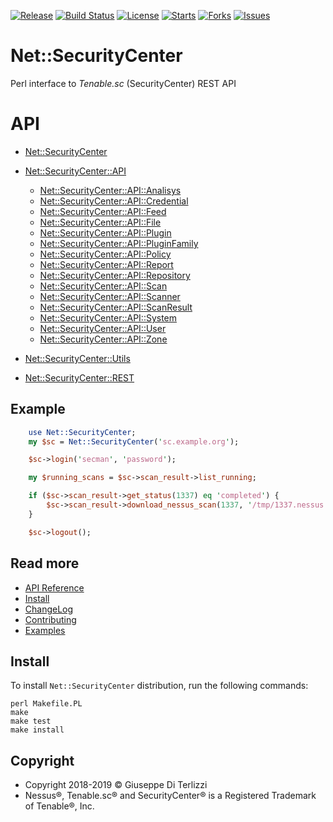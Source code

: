 [![Release](https://img.shields.io/github/release/LotarProject/perl-Net-SecurityCenter.svg)](https://github.com/LotarProject/perl-Net-SecurityCenter/releases) [![Build Status](https://travis-ci.org/LotarProject/perl-Net-SecurityCenter.svg)](https://travis-ci.org/LotarProject/perl-Net-SecurityCenter) [![License](https://img.shields.io/github/license/LotarProject/perl-Net-SecurityCenter.svg)](https://github.com/LotarProject/perl-Net-SecurityCenter) [![Starts](https://img.shields.io/github/stars/LotarProject/perl-Net-SecurityCenter.svg)](https://github.com/LotarProject/perl-Net-SecurityCenter) [![Forks](https://img.shields.io/github/forks/LotarProject/perl-Net-SecurityCenter.svg)](https://github.com/LotarProject/perl-Net-SecurityCenter) [![Issues](https://img.shields.io/github/issues/LotarProject/perl-Net-SecurityCenter.svg)](https://github.com/LotarProject/perl-Net-SecurityCenter/issues)

# Net::SecurityCenter

Perl interface to *Tenable.sc* (SecurityCenter) REST API

# API

 - [Net::SecurityCenter](api/net-securitycenter.md)

 - [Net::SecurityCenter::API](api/net-securitycenter-api.md)
   - [Net::SecurityCenter::API::Analisys](api/net-securitycenter-api-analysis.md)
   - [Net::SecurityCenter::API::Credential](api/net-securitycenter-api-credential.md)
   - [Net::SecurityCenter::API::Feed](api/net-securitycenter-api-feed.md)
   - [Net::SecurityCenter::API::File](api/net-securitycenter-api-file.md)
   - [Net::SecurityCenter::API::Plugin](api/net-securitycenter-api-plugin.md)
   - [Net::SecurityCenter::API::PluginFamily](api/net-securitycenter-api-pluginfamily.md)
   - [Net::SecurityCenter::API::Policy](api/net-securitycenter-api-policy.md)
   - [Net::SecurityCenter::API::Report](api/net-securitycenter-api-report.md)
   - [Net::SecurityCenter::API::Repository](api/net-securitycenter-api-repository.md)
   - [Net::SecurityCenter::API::Scan](api/net-securitycenter-api-scan.md)
   - [Net::SecurityCenter::API::Scanner](api/net-securitycenter-api-scanner.md)
   - [Net::SecurityCenter::API::ScanResult](api/net-securitycenter-api-scanresult.md)
   - [Net::SecurityCenter::API::System](api/net-securitycenter-api-system.md)
   - [Net::SecurityCenter::API::User](api/net-securitycenter-api-user.md)
   - [Net::SecurityCenter::API::Zone](api/net-securitycenter-api-zone.md)
 - [Net::SecurityCenter::Utils](api/net-securitycenter-utils.md)
 - [Net::SecurityCenter::REST](api/net-securitycenter-rest.md)


## Example

```.pl
    use Net::SecurityCenter;
    my $sc = Net::SecurityCenter('sc.example.org');

    $sc->login('secman', 'password');

    my $running_scans = $sc->scan_result->list_running;

    if ($sc->scan_result->get_status(1337) eq 'completed') {
        $sc->scan_result->download_nessus_scan(1337, '/tmp/1337.nessus');
    }

    $sc->logout();
```

## Read more

 - [API Reference](api.md)
 - [Install](install.md)
 - [ChangeLog](release.md)
 - [Contributing](contributing.md)
 - [Examples](examples.md)

## Install

To install `Net::SecurityCenter` distribution, run the following commands:

    perl Makefile.PL
    make
    make test
    make install

## Copyright

 - Copyright 2018-2019 © Giuseppe Di Terlizzi
 - Nessus®, Tenable.sc® and SecurityCenter® is a Registered Trademark of Tenable®, Inc.
